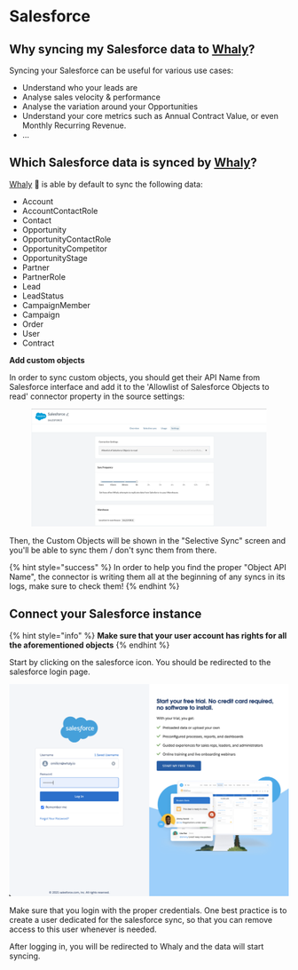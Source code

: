 # Salesforce

## **Why syncing my Salesforce data to** [**Whaly**](https://whaly.io)**?**

Syncing your Salesforce can be useful for various use cases:

* Understand who your leads are
* Analyse sales velocity & performance
* Analyse the variation around your Opportunities&#x20;
* Understand your core metrics such as Annual Contract Value, or even Monthly Recurring Revenue.
* ...

## Which Salesforce data is synced by [Whaly](https://whaly.io)?

[Whaly](https://whaly.io) 🐳 is able by default to sync the following data:

* Account
* AccountContactRole
* Contact
* Opportunity
* OpportunityContactRole
* OpportunityCompetitor
* OpportunityStage
* Partner
* PartnerRole
* Lead
* LeadStatus
* CampaignMember
* Campaign
* Order
* User
* Contract

**Add custom objects**

In order to sync custom objects, you should get their API Name from Salesforce interface and add it to the 'Allowlist of Salesforce Objects to read' connector property in the source settings:

<figure><img src="../../../.gitbook/assets/image (1).png" alt=""><figcaption></figcaption></figure>

Then, the Custom Objects will be shown in the "Selective Sync" screen and you'll be able to sync them / don't sync them from there.

{% hint style="success" %}
In order to help you find the proper "Object API Name", the connector is writing them all at the beginning of any syncs in its logs, make sure to check them!
{% endhint %}

## **Connect your Salesforce instance**

{% hint style="info" %}
**Make sure that your user account has rights for all the aforementioned objects**
{% endhint %}

Start by clicking on the salesforce icon. You should be redirected to the salesforce login page.

![Salesforce login page](<../../../.gitbook/assets/image (211).png>)

Make sure that you login with the proper credentials. One best practice is to create a user dedicated for the salesforce sync, so that you can remove access to this user whenever is needed.

After logging in, you will be redirected to Whaly and the data will start syncing.



